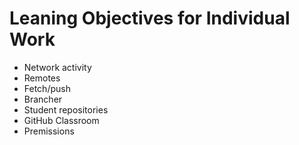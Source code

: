 # Leaning Objectives for Individual Work

* Network activity
* Remotes
* Fetch/push
* Brancher
* Student repositories
* GitHub Classroom
* Premissions

